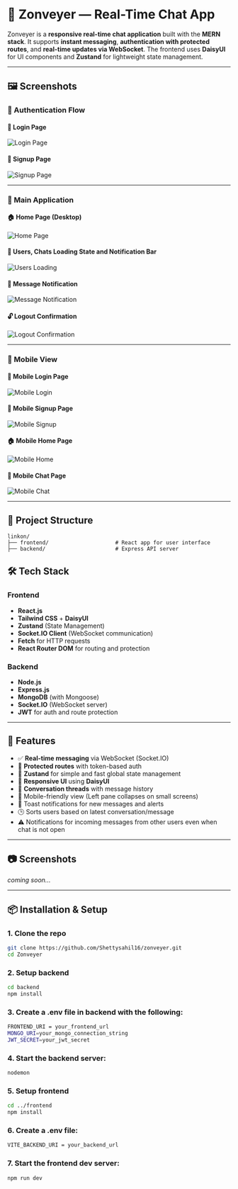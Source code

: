 # 💬 Zonveyer — Real-Time Chat App

Zonveyer is a **responsive real-time chat application** built with the **MERN stack**. It supports **instant messaging**, **authentication with protected routes**, and **real-time updates via WebSocket**. The frontend uses **DaisyUI** for UI components and **Zustand** for lightweight state management.

---

## 🖼️ Screenshots

### 📱 Authentication Flow

#### 🔐 Login Page
![Login Page](./sample/1-login-page.png)

#### 📝 Signup Page
![Signup Page](./sample/2-signup-page.png)

---

### 🧭 Main Application

#### 🏠 Home Page (Desktop)
![Home Page](./sample/3-homepage.png)

#### 👤 Users, Chats Loading State and Notification Bar
![Users Loading](./sample/4-users-loading-chats-loading.png)

#### 💭 Message Notification
![Message Notification](./sample/5-message-notification.png)

#### 🔓 Logout Confirmation
![Logout Confirmation](./sample/7-logout-confirmation.png)

---

### 📱 Mobile View

#### 📲 Mobile Login Page
![Mobile Login](./sample/8-mobile-login.png)

#### 🧾 Mobile Signup Page
![Mobile Signup](./sample/9-mobile-signup.png)

#### 🏠 Mobile Home Page
![Mobile Home](./sample/10-mobile-home.png)

#### 💬 Mobile Chat Page
![Mobile Chat](./sample/11-mobile-chat.png)

---


## 📁 Project Structure

```plaintext
linkon/
├── frontend/                     # React app for user interface
├── backend/                      # Express API server
```



## 🛠️ Tech Stack

### Frontend
- **React.js**
- **Tailwind CSS** + **DaisyUI**
- **Zustand** (State Management)
- **Socket.IO Client** (WebSocket communication)
- **Fetch** for HTTP requests
- **React Router DOM** for routing and protection

### Backend
- **Node.js**
- **Express.js**
- **MongoDB** (with Mongoose)
- **Socket.IO** (WebSocket server)
- **JWT** for auth and route protection

---

## 🚀 Features

- ✅ **Real-time messaging** via WebSocket (Socket.IO)
- 🔐 **Protected routes** with token-based auth
- 🧠 **Zustand** for simple and fast global state management
- 🎨 **Responsive UI** using **DaisyUI**
- 🧵 **Conversation threads** with message history
- 📲 Mobile-friendly view (Left pane collapses on small screens)
- 🔔 Toast notifications for new messages and alerts
- 🕒 Sorts users based on latest conversation/message
- ⚠️ Notifications for incoming messages from other users even when chat is not open

---

## 📷 Screenshots

<!-- Add screenshots here if available -->
_coming soon..._

---


## 📦 Installation & Setup

### 1. Clone the repo

```bash
git clone https://github.com/Shettysahil16/zonveyer.git
cd Zonveyer
```

### 2. Setup backend

```bash
cd backend
npm install
```
### 3. Create a .env file in backend with the following:

```bash
FRONTEND_URI = your_frontend_url
MONGO_URI=your_mongo_connection_string
JWT_SECRET=your_jwt_secret
```
### 4. Start the backend server:

```bash
nodemon
```

### 5. Setup frontend

```bash
cd ../frontend
npm install
```

### 6. Create a .env file:

```bash
VITE_BACKEND_URI = your_backend_url
```

### 7. Start the frontend dev server:

```bash
npm run dev
```







